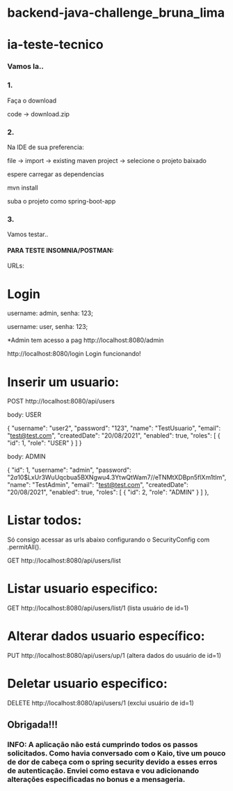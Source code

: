# backend-java-challenge_bruna_lima

# ia-teste-tecnico

<h3>Vamos la..</h3>

<h3>1.</h3> Faça o download

code -> download.zip

<h3>2.</h3> Na IDE de sua preferencia:

file -> import -> existing maven project -> selecione o projeto baixado

espere carregar as dependencias

mvn install

suba o projeto como spring-boot-app

<h3>3.</h3> Vamos testar..

<h4>PARA TESTE INSOMNIA/POSTMAN:</h4> 

URLs: 

#  Login

username: admin, senha: 123; 

username: user, senha: 123;

*Admin tem acesso a pag http://localhost:8080/admin

http://localhost:8080/login Login funcionando!


#  Inserir um usuario:

POST http://localhost:8080/api/users

body: USER

{
  "username": "user2",
  "password": "123",
  "name": "TestUsuario",
  "email": "test@test.com",
  "createdDate": "20/08/2021",
  "enabled": true,
  "roles": [
    {
      "id": 1,
      "role": "USER"
    }
  ]
}

body: ADMIN

 {
    "id": 1,
    "username": "admin",
    "password": "$2a$10$LxUr3WuUqcbua5BXNgwu4.3YtwQtWam7//eTNMtXDBpn5flXm1tIm",
    "name": "TestAdmin",
    "email": "test@test.com",
    "createdDate": "20/08/2021",
    "enabled": true,
    "roles": [
      {
        "id": 2,
        "role": "ADMIN"
      }
    ]
  },


#  Listar todos:

Só consigo acessar as urls abaixo configurando o SecurityConfig com .permitAll().

GET http://localhost:8080/api/users/list

#  Listar usuario especifico:

GET http://localhost:8080/api/users/list/1
(lista usuário de id=1)

#  Alterar dados usuario específico:

PUT http://localhost:8080/api/users/up/1
(altera dados do usuário de id=1)

#  Deletar usuario especifico:

DELETE http://localhost:8080/api/users/1
(exclui usuário de id=1)


<h2>Obrigada!!!</h2>

<h3>INFO: A aplicação não está cumprindo todos os passos solicitados. Como havia conversado com o Kaio, tive um pouco de dor de cabeça com o spring security devido a esses erros de autenticação. Enviei como estava e vou adicionando alterações especificadas no bonus e a mensageria.</h3>

